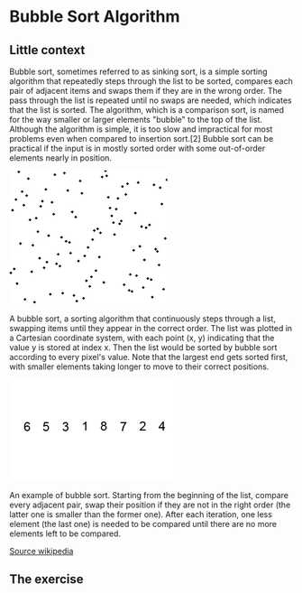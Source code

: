 # Bubble Sort Algorithm

## Little context

Bubble sort, sometimes referred to as sinking sort, is a simple sorting algorithm that repeatedly steps through the list to be sorted, compares each pair of adjacent items and swaps them if they are in the wrong order. The pass through the list is repeated until no swaps are needed, which indicates that the list is sorted. The algorithm, which is a comparison sort, is named for the way smaller or larger elements "bubble" to the top of the list. Although the algorithm is simple, it is too slow and impractical for most problems even when compared to insertion sort.[2] Bubble sort can be practical if the input is in mostly sorted order with some out-of-order elements nearly in position.

![Bubble Sort Illustration Two](bubbleSortTwo.gif)

A bubble sort, a sorting algorithm that continuously steps through a list, swapping items until they appear in the correct order. The list was plotted in a Cartesian coordinate system, with each point (x, y) indicating that the value y is stored at index x. Then the list would be sorted by bubble sort according to every pixel's value. Note that the largest end gets sorted first, with smaller elements taking longer to move to their correct positions.

![Bubble Sort Illustration One](bubbleSortOne.gif)

An example of bubble sort. Starting from the beginning of the list, compare every adjacent pair, swap their position if they are not in the right order (the latter one is smaller than the former one). After each iteration, one less element (the last one) is needed to be compared until there are no more elements left to be compared.

[ Source wikipedia ][1]

[1]: https://en.wikipedia.org/wiki/Bubble_sort

## The exercise

